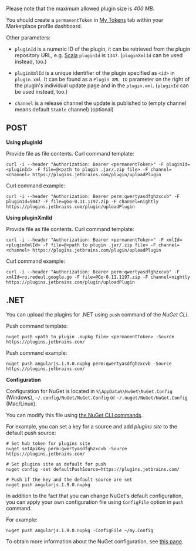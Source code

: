 [//]: # (title: Plugin Upload API)

Please note that the maximum allowed plugin size is *400 MB*.

You should create a `permanentToken` in [My Tokens](https://plugins.jetbrains.com/author/me/tokens) tab within your Marketplace profile dashboard.

Other parameters:

* `pluginId` is a numeric ID of the plugin, it can be retrieved from the plugin repository URL, e.g. [Scala](https://plugins.jetbrains.com/plugin/1347-scala) `pluginId` is `1347`. (`pluginXmlId` can be used instead, too.)

* `pluginXmlId` is a unique identifier of the plugin specified as `<id>` in `plugin.xml`. It can be found as a `Plugin XML ID` parameter on the right of the plugin's individual update page and in the `plugin.xml`. (`pluginId` can be used instead, too.)

* `channel` is a release channel the update is published to (empty channel means default `Stable` channel) (optional)

## POST

**Using pluginId**

Provide file as file contents. Curl command template:

```Shell
curl -i --header "Authorization: Bearer <permanentToken>" -F pluginId=<pluginId> -F file=@<path to plugin .jar/.zip file> -F channel=<channel> https://plugins.jetbrains.com/plugin/uploadPlugin
```

Curl command example:

```Shell
curl -i --header "Authorization: Bearer perm:qwertyasdfghzxcvb" -F pluginId=5047 -F file=@Go-0.11.1197.zip -F channel=nightly https://plugins.jetbrains.com/plugin/uploadPlugin
```

**Using pluginXmlId**

Provide file as file contents. Curl command template:

```Shell
curl -i --header "Authorization: Bearer <permanentToken>" -F xmlId=<pluginXmlId> -F file=@<path to plugin .jar/.zip file> -F channel=<channel> https://plugins.jetbrains.com/plugin/uploadPlugin
```

Curl command example:

```Shell
curl -i --header "Authorization: Bearer perm:qwertyasdfghzxcvb" -F xmlId=ro.redeul.google.go -F file=@Go-0.11.1197.zip -F channel=nightly https://plugins.jetbrains.com/plugin/uploadPlugin
```

## .NET

You can upload the plugins for .NET using `push` command of the *NuGet CLI*.

Push command template:

```Shell
nuget push <path to plugin .nupkg file> <permanentToken> -Source https://plugins.jetbrains.com/
```

Push command example:

```Shell
nuget push angularjs.1.9.0.nupkg perm:qwertyasdfghzxcvb -Source https://plugins.jetbrains.com/
```

**Configuration**

Configuration for NuGet is located in `%\AppData%\NuGet\NuGet.Config` (Windows), `~/.config/NuGet/NuGet.Config` or `~/.nuget/NuGet/NuGet.Config` (Mac/Linux).

You can modify this file using [the NuGet CLI commands](https://docs.microsoft.com/en-us/nuget/reference/nuget-config-file). 

For example, you can set a key for a source and add *plugins site* to the default push source:

```Shell
# Set hub token for plugins site
nuget setApiKey perm:qwertyasdfghzxcvb -Source https://plugins.jetbrains.com/

# Set plugins site as default for push
nuget config -set defaultPushSource=https://plugins.jetbrains.com/

# Push if the key and the default source are set
nuget push angularjs.1.9.0.nupkg
```

In addition to the fact that you can change NuGet's default configuration, you can apply your own configuration file using `ConfigFile` option in `push` command. 

For example:

```Shell
nuget push angularjs.1.9.0.nupkg -ConfigFile ~/my.Config
```

To obtain more information about the NuGet configuration, see [this page](https://docs.microsoft.com/en-us/nuget/consume-packages/configuring-nuget-behavior).
